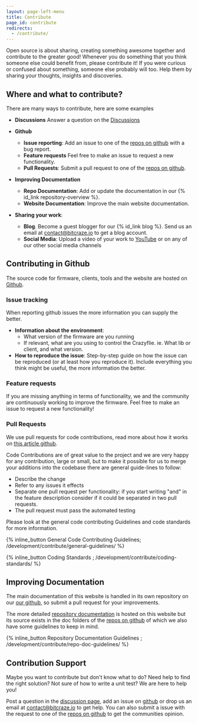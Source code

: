 ```yaml
---
layout: page-left-menu
title: Contribute
page_id: contribute
redirects:
  - /contribute/
---
```


Open source is about sharing, creating something awesome together and contribute
to the greater good! Whenever you do something that you think someone else could
benefit from, please contribute it! If you were curious or confused about something,
someone else probably will too. Help them by sharing your thoughts, insights and
discoveries.

## Where and what to contribute?

There are many ways to contribute, here are some examples

* **Discussions** Answer a question on the [Discussions](https://discussions.bitcraze.io)
* **Github** 
  * **Issue reporting**: Add an issue to one of the [repos on github](https://github.com/bitcraze) with a
bug report.
  * **Feature requests**  Feel free to make an issue to request a new functionality.
  * **Pull Requests**: Submit a pull request to one of the [repos on github](https://github.com/bitcraze).

* **Improving Documentation**
  * **Repo Documentation**: Add or update the documentation in our {% id_link repository-overview %}.
  * **Website Documentation**: Improve the main website documentation. 
* **Sharing your work**:
  * **Blog**. Become a guest blogger for our {% id_link blog %}. Send us an email at contact@bitcraze.io to get a blog account.
  * **Social Media**: Upload a video of your work to [YouTube](https://www.youtube.com/) or on any of our other social media channels

## Contributing in Github
The source code for firmware, clients, tools and the website are hosted on [Github](https://github.com/bitcraze).

### Issue tracking
When reporting github issues the more information you can supply the better.

* **Information about the environment**:
  * What version of the firmware are you running
  * If relevant, what are you using to control the Crazyflie. ie. What lib or client, and what version.
* **How to reproduce the issue**: Step-by-step guide on how the issue can be reproduced (or at least how you reproduce it). Include everything you think might be useful, the more information the better.

### Feature requests
If you are missing anything in terms of functionality, we and the community are continuously working to improve the firmware. Feel free to make an issue to request a new functionality!


### Pull Requests 
We use pull requests for code contributions, read more about how it works on
[this article github](https://help.github.com/articles/about-pull-requests/).

Code Contributions are of great value to the project and we are very happy for any contribution, large or small,
but to make it possible for us to merge your additions into the codebase there are general guide-lines to follow:

* Describe the change
* Refer to any issues it effects
* Separate one pull request per functionality: if you start writing "and" in the feature description consider if it could be separated in two pull requests.
* The pull request must pass the automated testing

Please look at the general code contributing Guidelines and code standards for more information. 

 {% inline_button General Code Contributing Guidelines; /development/contribute/general-guidelines/ %}

 {% inline_button Coding Standards ; /development/contribute/coding-standards/ %}

## Improving Documentation

The main documentation of this website is handled in its own repository on our [our github](https://github.com/bitcraze/bitcraze-website), so submit a pull request for your improvements.

The more detailed [repository documentation](/documentation/repository/) is hosted on this website but its source exists in the doc folders of the [repos on github](https://github.com/bitcraze) of which we also have some guidelines to keep in mind.

 {% inline_button Repository Documentation Guidelines ; /development/contribute/repo-doc-guidelines/ %}


## Contribution Support

Maybe you want to contribute but don't know what to do? Need help
to find the right solution? Not sure of how to write a unit test?
We are here to help you!

Post a question in the [discussion page](//discussions.bitcraze.io), add an issue on
[github](https://github.com/bitcraze) or drop us an email at
contact@bitcraze.io to get help.
You can also submit a issue with the request to one of the [repos on github](https://github.com/bitcraze) to get the communities opinion.
